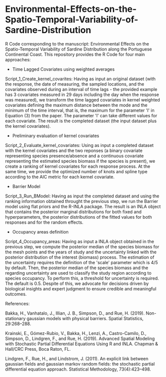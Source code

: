 # Environmental-Effects-on-the-Spatio-Temporal-Variability-of-Sardine-Distribution

R Code corresponding to the manuscript: Environmental Effects on the Spatio-Temporal Variability of Sardine Distribution along the Portuguese Continental Coast.
This repository provides the R Code for four main approaches:

- Time Lagged Covariates using weighted averages

Script_1_Create_kernel_covarites: Having as input an original dataset (with the response, the date of measuring, the sampled locations, and the covariates observed during an interval of time lags - the provided example has 3 covariates measured in 29 days including the day when the response was measured), we transform the time lagged covariates in kernel weighted covariates defining the maximum distance between the mode and the minimum of the time interval, that is, the maximum for the parameter 'l' in Equation (3) from the paper. The parameter 'l' can take different values for each covariate. The result is the completed dataset (the input dataset plus the kernel covariates).


- Preliminary evaluation of kernel covariates

Script_2_Evaluate_kernel_covariates: Using as input a completed dataset with the kernel covariates and the two reponses (a binary covariate representing species presence/absence and a continuous covariate representing the estimated species biomass if the species is present), we create a ranking of kernel covariates for each response process. At the same time, we provide the optimized number of knots and spline type according to the AIC metric for each kernel covariate. 


- Barrier Model

Script_3_Run_BModel: Having as input the completed dataset and using the ranking information obtained throught the previous step, we run the Barrier model using flat priors and the R-INLA package. The result is an INLA object that contains the posterior marginal distributions for both fixed and hyperparameters, the posterior distributions of the fitted values for both responses and for the random effects.


- Occupancy areas definition

Script_4_Occupancy_areas: Having as input a INLA object obtained in the previous step, we compute the posterior median of the species biomass for the mesh points and the years of study and the uncertainty linked with the posterior distribution of the interest (biomass) process. The estimation of the uncertainty requires the definition of the 'scale' parameter which is 4/5 by default. Then, the posterior median of the species biomass and the regarding uncertainty are used to classify the study region according to species occupancy. To perform this, a threshold for uncertainty is required. The default is 0.5. Despite of this, we advocate for decisions driven by biological insights and expert judgment to ensure credible and meaningful outcomes.




References:

Bakka, H., Vanhatalo, J., Illian, J. B., Simpson, D., and Rue, H. (2019). Non-stationary gaussian models with physical barriers. Spatial Statistics, 29:268–288.

Krainski, E., Gómez-Rubio, V., Bakka, H., Lenzi, A., Castro-Camilo, D., Simpson, D., Lindgren, F., and Rue, H. (2019). Advanced Spatial Modeling with Stochastic Partial Differential Equations Using R and INLA. Chapman & Hall/CRC Press, Boca Raton, FL.

Lindgren, F., Rue, H., and Lindstrom, J. (2011). An explicit link between gaussian fields and gaussian markov random fields: the stochastic partial differential equation approach. Statistical Methodology, 73(4):423–498.

